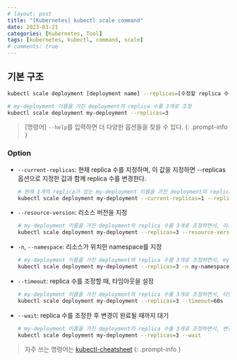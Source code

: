 ```yaml
---
# layout: post
title: "[Kubernetes] kubectl scale command"
date: 2023-03-21
categories: [Kubernetes, Tool]
tags: [kubernetes, kubectl, command, scale]
# comments: true
---
```


## 기본 구조

```bash
kubectl scale deployment [deployment name] --replicas=[수정할 replica 수]

# my-deployment 이름을 가진 deployment의 replica 수를 3개로 조정
kubectl scale deployment my-deployment --replicas=3
```

> [명령어] `--help`를 입력하면 더 다양한 옵션들을 찾을 수 있다.
{: .prompt-info }

### Option

- `--current-replicas`: 현재 replica 수를 지정하며, 이 값을 지정하면 --replicas 옵션으로 지정한 값과 함께 replica 수를 변경한다.
    ```bash
    # 현재 1개의 replica가 있는 my-deployment 이름을 가진 deployment의 replica 수를 3개로 조정
    kubectl scale deployment my-deployment --current-replicas=1 --replicas=3
    ```

- `--resource-version`: 리소스 버전을 지정
    ```bash
    # my-deployment 이름을 가진 deployment의 replica 수를 3개로 조정하면서, 리소스 버전을 4로 지정
    kubectl scale deployment my-deployment --replicas=3 --resource-version=4
    ```

- `-n`, `--namespace`: 리소스가 위치한 namespace를 지정
    ```bash
    # my-deployment 이름을 가진 deployment의 replica 수를 3개로 조정하면서, my-namespace namespace에 위치한 리소스를 조정
    kubectl scale deployment my-deployment --replicas=3 -n my-namespace 
    ```

- `--timeout`: replica 수를 조정할 때, 타임아웃을 설정
    ```bash
    # my-deployment 이름을 가진 deployment의 replica 수를 3개로 조정하면서, 타임아웃을 60초로 설정
    kubectl scale deployment my-deployment --replicas=3 --timeout=60s
    ```

- `--wait`: replica 수를 조정한 후 변경이 완료될 때까지 대기
    ```bash
    # my-deployment 이름을 가진 deployment의 replica 수를 3개로 조정하면서, 변경이 완료될 때까지 대기
    kubectl scale deployment my-deployment --replicas=3 --wait
    ```

> 자주 쓰는 명령어는 [kubectl-cheatsheet](https://kubernetes.io/docs/reference/kubectl/cheatsheet/)
{: .prompt-info }